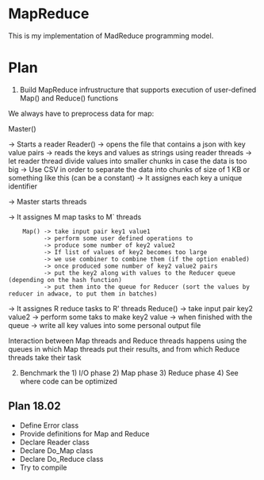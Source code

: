 # MapReduce
This is my implementation of MadReduce programming model.


# Plan

1. Build MapReduce infrustructure that supports execution of user-defined Map() and Reduce() functions

We always have to preprocess data for map: 

Master()

-> Starts a reader
        Reader() -> opens the file that contains
                 a json with key value pairs
                 -> reads the keys and values as strings using reader threads
                 -> let reader thread divide values into smaller chunks in case the data is too big
                 -> Use CSV in order to separate the data into chunks of size of 1 KB or something like this (can be a constant)
                 -> It assignes each key a unique identifier

-> Master starts threads

-> It assignes M map tasks to M` threads

        Map() -> take input pair key1 value1
              -> perform some user defined operations to
              -> produce some number of key2 value2
              -> If list of values of key2 becomes too large
              -> we use combiner to combine them (if the option enabled)
              -> once produced some number of key2 value2 pairs
              -> put the key2 along with values to the Reducer queue (depending on the hash function)
              -> put them into the queue for Reducer (sort the values by reducer in adwace, to put them in batches)

-> It assignes R reduce tasks to R' threads
        Reduce() -> take input pair key2 value2
                 -> perform some taks to make key2 value
                 -> when finished with the queue
                 -> write all key values into some personal output file

Interaction between Map threads and Reduce threads happens using the queues in which Map threads put their results, and from which Reduce threads take their task 

2. Benchmark the 1) I/O phase
                 2) Map phase
                 3) Reduce phase
                 4) See where code can be optimized

## Plan 18.02

- Define Error class
- Provide definitions for Map and Reduce 
- Declare Reader class
- Declare Do_Map class
- Declare Do_Reduce class
- Try to compile